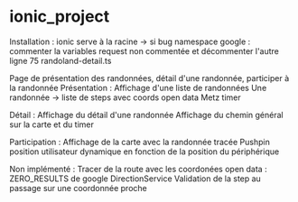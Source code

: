 # ionic_project
Installation :
  ionic serve à la racine -> si bug namespace google : commenter la variables request non commentée et décommenter l'autre ligne 75 randoland-detail.ts
 
 Page de présentation des randonnées, détail d'une randonnée, participer à la randonnée
 Présentation : Affichage d'une liste de randonnées
                Une randonnée -> liste de steps avec coords open data Metz
                                  timer
                                  
 Détail : Affichage du détail d'une randonnée
          Affichage du chemin général sur la carte et du timer
          
Participation : Affichage de la carte avec la randonnée tracée
                Pushpin position utilisateur dynamique en fonction de la position du périphérique
                
Non implémenté : Tracer de la route avec les coordonées open data : ZERO_RESULTS de google DirectionService
                  Validation de la step au passage sur une coordonnée proche

